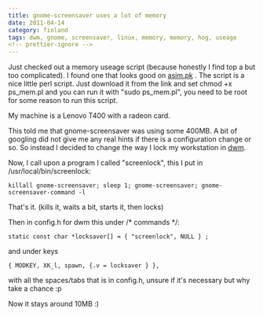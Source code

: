 ```yaml
---
title: gnome-screensaver uses a lot of memory
date: 2011-04-14
category: finland
tags: dwm, gnome, screensaver, linux, memory, memory, hog, useage
<!-- prettier-ignore -->
---
```


Just checked out a memory useage script (because honestly I find top a but too complicated). I found one that looks good on [asim.pk](http://www.asim.pk/2011/03/28/find-memory-consumed-by-currently-running-processes-on-linux/ "memory useage perl script") . The script is a nice little perl script. Just download it from the link and set chmod +x ps\_mem.pl and you can run it with "sudo ps\_mem.pl", you need to be root for some reason to run this script.

My machine is a Lenovo T400 with a radeon card.

This told me that gnome-screensaver was using some 400MB. A bit of googling did not give me any real hints if there is a configuration change or so. So instead I decided to change the way I lock my workstation in [dwm](http://dwm.suckless.org "dwm").

Now, I call upon a program I called "screenlock", this I put in /usr/local/bin/screenlock:

 `killall gnome-screensaver; sleep 1; gnome-screensaver; gnome-screensaver-command -l`

That's it. (kills it, waits a bit, starts it, then locks)

Then in config.h for dwm this under /\* commands \*/:

 `static const char *locksaver[] = { "screenlock", NULL } ;`

and under keys

`{ MODKEY, XK_l, spawn, {.v = locksaver } },`

with all the spaces/tabs that is in config.h, unsure if it's necessary but why take a chance :p

Now it stays around 10MB :)
